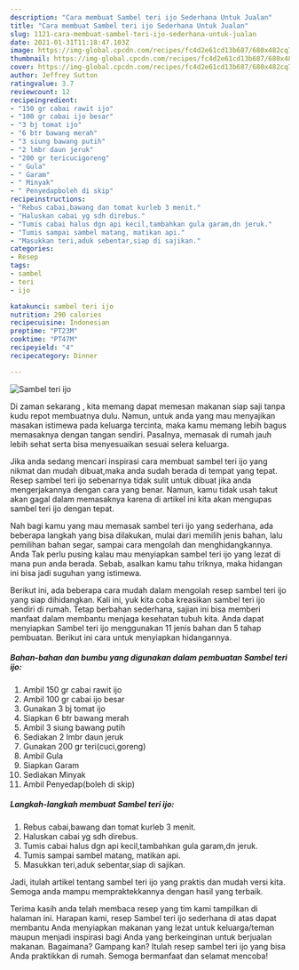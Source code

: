 ```yaml
---
description: "Cara membuat Sambel teri ijo Sederhana Untuk Jualan"
title: "Cara membuat Sambel teri ijo Sederhana Untuk Jualan"
slug: 1121-cara-membuat-sambel-teri-ijo-sederhana-untuk-jualan
date: 2021-01-31T11:18:47.103Z
image: https://img-global.cpcdn.com/recipes/fc4d2e61cd13b687/680x482cq70/sambel-teri-ijo-foto-resep-utama.jpg
thumbnail: https://img-global.cpcdn.com/recipes/fc4d2e61cd13b687/680x482cq70/sambel-teri-ijo-foto-resep-utama.jpg
cover: https://img-global.cpcdn.com/recipes/fc4d2e61cd13b687/680x482cq70/sambel-teri-ijo-foto-resep-utama.jpg
author: Jeffrey Sutton
ratingvalue: 3.7
reviewcount: 12
recipeingredient:
- "150 gr cabai rawit ijo"
- "100 gr cabai ijo besar"
- "3 bj tomat ijo"
- "6 btr bawang merah"
- "3 siung bawang putih"
- "2 lmbr daun jeruk"
- "200 gr tericucigoreng"
- " Gula"
- " Garam"
- " Minyak"
- " Penyedapboleh di skip"
recipeinstructions:
- "Rebus cabai,bawang dan tomat kurleb 3 menit."
- "Haluskan cabai yg sdh direbus."
- "Tumis cabai halus dgn api kecil,tambahkan gula garam,dn jeruk."
- "Tumis sampai sambel matang, matikan api."
- "Masukkan teri,aduk sebentar,siap di sajikan."
categories:
- Resep
tags:
- sambel
- teri
- ijo

katakunci: sambel teri ijo 
nutrition: 290 calories
recipecuisine: Indonesian
preptime: "PT23M"
cooktime: "PT47M"
recipeyield: "4"
recipecategory: Dinner

---
```



![Sambel teri ijo](https://img-global.cpcdn.com/recipes/fc4d2e61cd13b687/680x482cq70/sambel-teri-ijo-foto-resep-utama.jpg)

Di zaman  sekarang , kita memang dapat memesan makanan siap saji tanpa kudu repot membuatnya dulu. Namun, untuk anda yang mau menyajikan masakan istimewa pada keluarga tercinta, maka kamu memang lebih bagus memasaknya dengan tangan sendiri. Pasalnya, memasak di rumah jauh lebih sehat serta bisa menyesuaikan sesuai selera keluarga.

Jika anda sedang mencari inspirasi cara membuat sambel teri ijo yang nikmat dan mudah dibuat,maka anda sudah berada di tempat yang tepat. Resep sambel teri ijo  sebenarnya tidak sulit untuk dibuat jika anda mengerjakannya dengan cara yang benar. Namun, kamu tidak usah takut akan gagal dalam memasaknya 
karena di artikel ini kita akan mengupas sambel teri ijo dengan tepat.  



Nah bagi kamu yang mau memasak sambel teri ijo yang sederhana, ada beberapa langkah yang bisa dilakukan, mulai dari memilih jenis bahan, lalu pemilihan bahan segar, sampai cara mengolah dan menghidangkannya. Anda Tak perlu pusing kalau mau menyiapkan sambel teri ijo yang lezat di mana pun anda berada. Sebab, asalkan kamu  tahu triknya, maka hidangan ini bisa jadi suguhan yang istimewa.

Berikut ini, ada beberapa cara mudah dalam mengolah resep sambel teri ijo yang siap dihidangkan. Kali ini, yuk kita coba kreasikan sambel teri ijo sendiri di rumah. Tetap berbahan sederhana, sajian ini bisa memberi manfaat dalam membantu menjaga kesehatan tubuh kita. Anda dapat menyiapkan Sambel teri ijo menggunakan 11 jenis bahan dan 5 tahap pembuatan. Berikut ini cara untuk menyiapkan hidangannya.

<!--inarticleads1-->

##### Bahan-bahan dan bumbu yang digunakan dalam pembuatan Sambel teri ijo:

1. Ambil 150 gr cabai rawit ijo
1. Ambil 100 gr cabai ijo besar
1. Gunakan 3 bj tomat ijo
1. Siapkan 6 btr bawang merah
1. Ambil 3 siung bawang putih
1. Sediakan 2 lmbr daun jeruk
1. Gunakan 200 gr teri(cuci,goreng)
1. Ambil  Gula
1. Siapkan  Garam
1. Sediakan  Minyak
1. Ambil  Penyedap(boleh di skip)




<!--inarticleads2-->

##### Langkah-langkah membuat Sambel teri ijo:

1. Rebus cabai,bawang dan tomat kurleb 3 menit.
1. Haluskan cabai yg sdh direbus.
1. Tumis cabai halus dgn api kecil,tambahkan gula garam,dn jeruk.
1. Tumis sampai sambel matang, matikan api.
1. Masukkan teri,aduk sebentar,siap di sajikan.




Jadi, itulah artikel tentang  sambel teri ijo  yang praktis dan mudah versi kita. Semoga anda mampu mempraktekkannya dengan hasil yang terbaik. 

Terima kasih anda telah membaca resep yang tim kami tampilkan di halaman ini. Harapan kami, resep  Sambel teri ijo sederhana di atas dapat membantu Anda menyiapkan makanan yang lezat untuk keluarga/teman maupun menjadi inspirasi bagi Anda yang berkeinginan untuk berjualan makanan. Bagaimana? Gampang kan? Itulah resep sambel teri ijo yang bisa Anda praktikkan di rumah. Semoga bermanfaat dan selamat mencoba!

